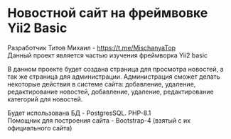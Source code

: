 ﻿# Новостной сайт на фреймвовке Yii2 Basic
Разработчик Титов Михаил - https://t.me/MischanyaTop \
Данный проект является частью изучения фреймворка Yii2 basic

В данном проекте будет создана страница для просмотра новостей, а так же страница для администрации. Администрация сможет делать некоторые действия в системе сайта: добавление, удаление, редактирование новостей, добавление, удаление, редактирование категорий для новостей.

Будет использована БД - PostgresSQL. PHP-8.1\
Помощник для построения сайта - Bootstrap-4 (взятый с их официального сайта)
